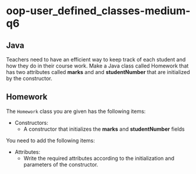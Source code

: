 # oop-user_defined_classes-medium-q6

## Java

Teachers need to have an efficient way to keep track of each student and how they do in 
their course work. Make a Java class called Homework that has two attributes called **marks**
and and **studentNumber** that are initialized by the constructor.




## Homework

The `Homework` class you are given has the following items:

- Constructors:
    - A constructor that initializes the **marks** and **studentNumber** fields

You need to add the following items:
- Attributes:
    - Write the required attributes according to the initialization and parameters of
  the constructor.